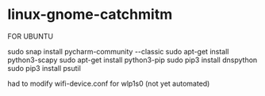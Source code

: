 # linux-gnome-catchmitm

FOR UBUNTU

sudo snap install pycharm-community --classic
sudo apt-get install python3-scapy
sudo apt-get install python3-pip
sudo pip3 install dnspython
sudo pip3 install psutil

had to modify wifi-device.conf for wlp1s0 (not yet automated)

